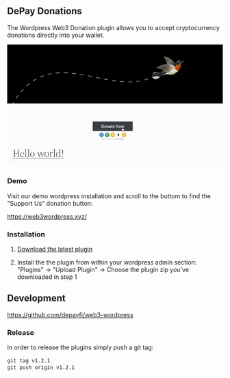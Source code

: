 ## DePay Donations

The Wordpress Web3 Donation plugin allows you to accept cryptocurrency donations directly into your wallet.

![Wordpress Web3 Donations](/.wordpress-org/screenshot-1.gif)

### Demo

Visit our demo wordpress installation and scroll to the buttom to find the "Support Us" donation button:

https://web3wordpress.xyz/

### Installation

1. [Download the latest plugin](https://github.com/DePayFi/web3-wordpress/releases/latest/download/wp-depay-donations-plugin.zip) 

2. Install the the plugin from within your wordpress admin section: "Plugins" -> "Upload Plugin" -> Choose the plugin zip you've downloaded in step 1

## Development

https://github.com/depayfi/web3-wordpress

### Release

In order to release the plugins simply push a git tag:

```
git tag v1.2.1
git push origin v1.2.1
```
